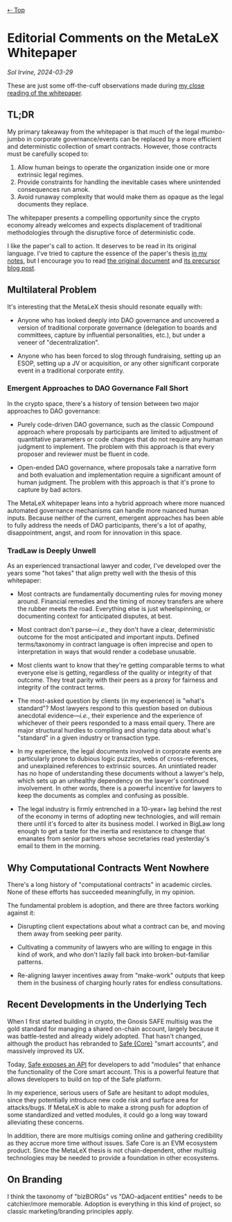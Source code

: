 [⇠ Top](../README.md)

# Editorial Comments on the MetaLeX Whitepaper

_Sol Irvine, 2024-03-29_

These are just some off-the-cuff observations made during [my close reading of the whitepaper](./whitepaper-summary-sli.md). 


## TL;DR

My primary takeaway from the whitepaper is that much of the legal mumbo-jumbo in corporate governance/events can be replaced by a more efficient and deterministic collection of smart contracts. However, those contracts must be carefully scoped to: 

1. Allow human beings to operate the organization inside one or more extrinsic legal regimes.
2. Provide constraints for handling the inevitable cases where unintended consequences run amok.
3. Avoid runaway complexity that would make them as opaque as the legal documents they replace.

The whitepaper presents a compelling opportunity since the crypto economy already welcomes and expects displacement of traditional methodologies through the disruptive force of deterministic code.

I like the paper's call to action. It deserves to be read in its original language. I've tried to capture the essence of the paper's thesis [in my notes](./whitepaper-summary-sli.md), but I encourage you to read [the original document](https://metalex.substack.com/p/the-metalex-whitepaper) and [its precursor blog post](https://delphilabs.medium.com/assimilating-the-borg-a-new-cryptolegal-framework-for-dao-adjacent-entities-569e54a43f83).

## Multilateral Problem

It's interesting that the MetaLeX thesis should resonate equally with:

- Anyone who has looked deeply into DAO governance and uncovered a version of traditional corporate governance (delegation to boards and committees, capture by influential personalities, etc.), but under a veneer of "decentralization".

- Anyone who has been forced to slog through fundraising, setting up an ESOP, setting up a JV or acquisition, or any other significant corporate event in a traditional corporate entity. 

### Emergent Approaches to DAO Governance Fall Short

In the crypto space, there's a history of tension between two major approaches to DAO governance: 

- Purely code-driven DAO governance, such as the classic Compound approach where proposals by participants are limited to adjustment of quantitative parameters or code changes that do not require any human judgment to implement. The problem with this approach is that every proposer and reviewer must be fluent in code.

- Open-ended DAO governance, where proposals take a narrative form and both evaluation and implementation require a significant amount of human judgment. The problem with this approach is that it's prone to capture by bad actors.

The MetaLeX whitepaper leans into a hybrid approach where more nuanced automated governance mechanisms can handle more nuanced human inputs. Because neither of the current, emergent approaches has been able to fully address the needs of DAO participants, there's a lot of apathy, disappointment, angst, and room for innovation in this space.

### TradLaw is Deeply Unwell

As an experienced transactional lawyer and coder, I've developed over the years some "hot takes" that align pretty well with the thesis of this whitepaper:

- Most contracts are fundamentally documenting rules for moving money around. Financial remedies and the timing of money transfers are where the rubber meets the road. Everything else is just wheelspinning, or documenting context for anticipated disputes, at best.

- Most contract don't parse—_i.e._, they don't have a clear, deterministic outcome for the most anticipated and important inputs. Defined terms/taxonomy in contract language is often imprecise and open to interpretation in ways that would render a codebase unusable.

- Most clients want to know that they're getting comparable terms to what everyone else is getting, regardless of the quality or integrity of that outcome. They treat parity with their peers as a proxy for fairness and integrity of the contract terms.

- The most-asked question by clients (in my experience) is "what's standard"? Most lawyers respond to this question based on dubious anecdotal evidence—_i.e._, their experience and the experience of whichever of their peers responded to a mass email query. There are major structural hurdles to compiling and sharing data about what's "standard" in a given industry or transaction type.

- In my experience, the legal documents involved in corporate events are particularly prone to dubious logic puzzles, webs of cross-references, and unexplained references to extrinsic sources. An unintiated reader has no hope of understanding these documents without a lawyer's help, which sets up an unhealthy dependency on the lawyer's continued involvement. In other words, there is a powerful incentive for lawyers to keep the documents as complex and confusing as possible.

- The legal industry is firmly entrenched in a 10-year+ lag behind the rest of the economy in terms of adopting new technologies, and will remain there until it's forced to alter its business model. I worked in BigLaw long enough to get a taste for the inertia and resistance to change that emanates from senior partners whose secretaries read yesterday's email to them in the morning.

## Why Computational Contracts Went Nowhere

There's a long history of "computational contracts" in academic circles. None of these efforts has succeeded meaningfully, in my opinion. 

The fundamental problem is adoption, and there are three factors working against it: 
  
- Disrupting client expectations about what a contract can be, and moving them away from seeking peer parity.

- Cultivating a community of lawyers who are willing to engage in this kind of work, and who don't lazily fall back into broken-but-familiar patterns.

- Re-aligning lawyer incentives away from "make-work" outputs that keep them in the business of charging hourly rates for endless consultations.

## Recent Developments in the Underlying Tech

When I first started building in crypto, the Gnosis SAFE multisig was the gold standard for managing a shared on-chain account, largely because it was battle-tested and already widely adopted. That hasn't changed, although the product has rebranded to [Safe {Core}](https://safe.global/core) "smart accounts", and massively improved its UX.

Today, [Safe exposes an API](https://docs.safe.global/advanced/smart-account-overview) for developers to add "modules" that enhance the functionality of the Core smart account. This is a powerful feature that allows developers to build on top of the Safe platform.

In my experience, serious users of Safe are hesitant to adopt modules, since they potentially introduce new code risk and surface area for attacks/bugs. If MetaLeX is able to make a strong push for adoption of some standardized and vetted modules, it could go a long way toward alleviating these concerns.

In addition, there are more multisigs coming online and gathering credibility as they accrue more time without issues. Safe Core is an EVM ecosystem product. Since the MetaLeX thesis is not chain-dependent, other multisig technologies may be needed to provide a foundation in other ecosystems.

## On Branding

I think the taxonomy of "bizBORGs" vs "DAO-adjacent entities" needs to be catchier/more memorable. Adoption is everything in this kind of project, so classic marketing/branding principles apply.
